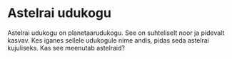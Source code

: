 # Astelrai udukogu

Astelrai udukogu on planetaarudukogu. See on suhteliselt noor ja pidevalt
kasvav. Kes iganes sellele udukogule nime andis, pidas seda astelrai kujuliseks.
Kas see meenutab astelraid?
